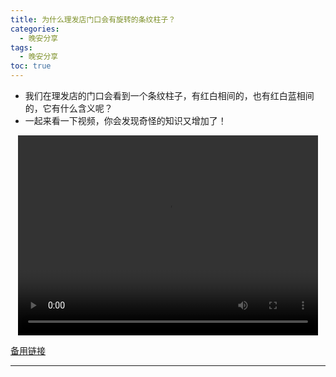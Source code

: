 ```yaml
---
title: 为什么理发店门口会有旋转的条纹柱子？
categories:
  - 晚安分享
tags:
  - 晚安分享
toc: true 
---
```



- 我们在理发店的门口会看到一个条纹柱子，有红白相间的，也有红白蓝相间的，它有什么含义呢？
- 一起来看一下视频，你会发现奇怪的知识又增加了！
 

<p style="text-align:center">
   <video width="480" height="320" controls>
       <source src="/video/58.mp4">
   </video>
</p>
 <p><a href="/video/58.mp4">备用链接</a></p>
 
---





